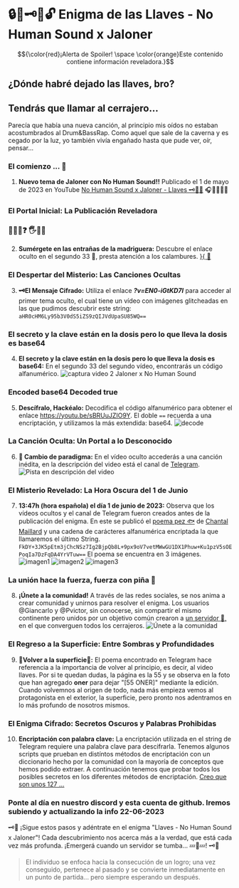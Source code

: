 # 🔒🔑🗝🔧🔓 Enigma de las Llaves - No Human Sound x Jaloner


$${\color{red}¡Alerta de Spoiler! \space \color{orange}Este contenido contiene información reveladora.}$$
 

## ¿Dónde habré dejado las llaves, bro?
## Tendrás que llamar al cerrajero...

Parecía que había una nueva canción, al principio mis oídos no estaban acostumbrados al Drum&BassRap. Como aquel que sale de la caverna y es cegado por la luz, yo también vivía engañado hasta que pude ver, oír, pensar...

### El comienzo ... 🦠
1. **Nuevo tema de Jaloner con No Human Sound!!**
Publicado el 1 de mayo de 2023 en YouTube [No Human Sound x Jaloner - Llaves 🗝🔑🔧](https://www.youtube.com/watch?v=AJAC-WRFcns)
🎧🍿👏🙏🙌

### El Portal Inicial: La Publicación Reveladora

### 🔴💊🔵❓ 🖐🤔💭
2. **Sumérgete en las entrañas de la madriguera:**
   Descubre el enlace oculto en el segundo 33 🤫, presta atención a los calambures.
   [ }{ 👀 ](https://www.youtube.com/watch?v=AJAC-WRFcns&t=33)

### El Despertar del Misterio: Las Canciones Ocultas
3. **🗝El Mensaje Cifrado:**
   Utiliza el enlace **_?v=EN0-iGtKD7I_** para acceder al primer tema oculto, el cual tiene un vídeo con imágenes glitcheadas en las que pudimos descubrir este string:
   ``` aHR0cHM6Ly95b3V0dS5iZS9zQIJVdUpaSU85WQ== ```

### El secreto y la clave están en la dosis pero lo que lleva la dosis es base64
4. **El secreto y la clave están en la dosis pero lo que lleva la dosis es base64:**
   En el segundo 33 del segundo vídeo, encontrarás un código alfanumérico.
   ![captura video 2 Jaloner x No Human Sound](https://cdn.discordapp.com/attachments/1120016283354808412/1120850296030113946/image.png)

### Encoded base64 Decoded true
5. **Descífralo, Hackéalo:**
   Decodifica el código alfanumérico para obtener el enlace https://youtu.be/sBRUuJZIO9Y.
   El doble ```==``` recuerda a una encriptación, y utilizamos la más extendida: base64.
   ![decode](https://cdn.discordapp.com/attachments/1120016283354808412/1120850900416725072/image.png)

### La Canción Oculta: Un Portal a lo Desconocido
6. **🔑 Cambio de paradigma:**
   En el vídeo oculto accederás a una canción inédita, en la descripción del video está el canal de [Telegram](https://t.me/+bsIzOWziGRA5MWFk).
   ![Pista en descripción del video](https://cdn.discordapp.com/attachments/1093307387319963648/1121255231410409492/image.png)

### El Misterio Revelado: La Hora Oscura del 1 de Junio
7. **13:47h (hora española) el día 1 de junio de 2023:**
   Observa que los vídeos ocultos y el canal de Telegram fueron creados antes de la publicación del enigma. En este se publicó el [poema pez 🐟](https://youtu.be/nRQ4wvt0gm8) de [Chantal Maillard](https://chantalmaillard.com/) y una cadena de carácteres alfanumérica encriptada la que llamaremos el último String.
    ```FkDY+3JK5pEtm3jChcNSz7Ig2BjpQb8L+9px9oV7vetMWwGU1DX1Phuw+Ku1pzV5sOEPoqIa7DzFqDA4YrVTuw==``` 
   El poema se encuentra en 3 imágenes.
   ![imagen1](https://github.com/santibreo/jaloner_llave3/blob/main/images/1.jpg)
   ![imagen2](https://github.com/santibreo/jaloner_llave3/blob/main/images/2.jpg)
   ![imagen3](https://github.com/santibreo/jaloner_llave3/blob/main/images/3.jpg)

### La unión hace la fuerza, fuerza con piña 🍍
8. **¡Únete a la comunidad!**
   A través de las redes sociales, se nos anima a crear comunidad y unirnos para resolver el enigma. Los usuarios @Giancarlo y @Pvictor, sin conocerse, sin compartir el mismo continente pero unidos por un objetivo común crearon a [un servidor 🙇‍,](https://discord.gg/WNj4vHDm) en el que converguen todos los cerrajeros.
   ![Únete a la comunidad](https://cdn.discordapp.com/attachments/1119277746443522151/1119316780968591410/image.png)

### El Regreso a la Superficie: Entre Sombras y Profundidades
9. **🐠Volver a la superficie🐡:**
    El poema encontrado en Telegram hace referencia a la importancia de volver al principio, es decir, al video llaves. Por si te quedan dudas, la página es la 55 y se observa en la foto que han agregado **__oner__** para dejar "[55 ONER]" mediante la edición. Cuando volvemnos al origen de todo, nada más empieza vemos al protagonista en el exterior, la superficie, pero pronto nos adentramos en lo más profundo de nosotros mismos.

### El Enigma Cifrado: Secretos Oscuros y Palabras Prohibidas
10. **Encriptación con palabra clave:**
    La encriptación utilizada en el string de Telegram requiere una palabra clave para descifrarla. Tenemos algunos scripts que prueban en distíntos métodos de encriptación con un diccionario hecho por la comunidad con la mayoría de conceptos que hemos podido extraer. A continuación tenemos que probar todos los posibles secretos en los diferentes métodos de encriptación. [Creo que son unos 127 ...](https://encode-decode.com/encryption-functions/)

  ### Ponte al día en nuestro discord y esta cuenta de github. Iremos subiendo y actualizando la info 22-06-2023

🗝️🎵 ¡Sigue estos pasos y adéntrate en el enigma "Llaves - No Human Sound x Jaloner"! Cada descubrimiento nos acerca más a la verdad, que está cada vez más profunda. ¡Emergerá cuando un servidor se tumba... 💤🛌💤! 🗝️🎵

> El individuo se enfoca hacia la consecución de un logro; una vez conseguido, pertenece al pasado y se convierte inmediatamente en un punto de partida... pero siempre esperando un después.

